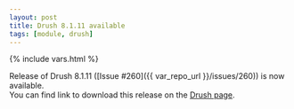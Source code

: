 ```yaml
---
layout: post
title: Drush 8.1.11 available
tags: [module, drush]
---
```

{% include vars.html %}

Release of Drush 8.1.11 ([Issue #260]({{ var_repo_url }}/issues/260)) is now available.<br />
You can find link to download this release on the [Drush page](/modules/drush).